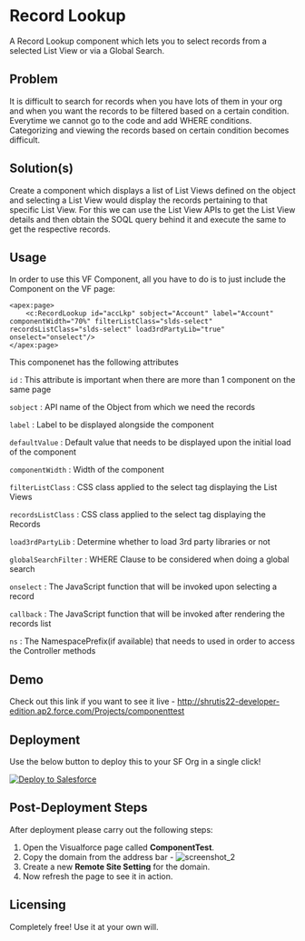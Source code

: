 # Record Lookup
A Record Lookup component which lets you to select records from a selected List View or via a Global Search.

## Problem
It is difficult to search for records when you have lots of them in your org and when you want the records to be filtered based on a certain condition. Everytime we cannot go to the code and add WHERE conditions. Categorizing and viewing the records based on certain condition becomes difficult.

## Solution(s)
Create a component which displays a list of List Views defined on the object and selecting a List View would display the records pertaining to that specific List View. For this we can use the List View APIs to get the List View details and then obtain the SOQL query behind it and execute the same to get the respective records.

## Usage
In order to use this VF Component, all you have to do is to just include the Component on the VF page:
```
<apex:page>
    <c:RecordLookup id="accLkp" sobject="Account" label="Account" componentWidth="70%" filterListClass="slds-select" recordsListClass="slds-select" load3rdPartyLib="true" onselect="onselect"/>
</apex:page>
```

This componenet has the following attributes

  `id`                  : This attribute is important when there are more than 1 component on the same page

  `sobject`             : API name of the Object from which we need the records

  `label`               : Label to be displayed alongside the component

  `defaultValue`        : Default value that needs to be displayed upon the initial load of the component

  `componentWidth`      : Width of the component

  `filterListClass`     : CSS class applied to the select tag displaying the List Views

  `recordsListClass`    : CSS class applied to the select tag displaying the Records

  `load3rdPartyLib`     : Determine whether to load 3rd party libraries or not

  `globalSearchFilter`  : WHERE Clause to be considered when doing a global search

  `onselect`            : The JavaScript function that will be invoked upon selecting a record

  `callback`            : The JavaScript function that will be invoked after rendering the records list

  `ns`                  : The NamespacePrefix(if available) that needs to used in order to access the Controller methods

## Demo
Check out this link if you want to see it live - http://shrutis22-developer-edition.ap2.force.com/Projects/componenttest

## Deployment
Use the below button to deploy this to your SF Org in a single click!

<a href="https://githubsfdeploy.herokuapp.com?owner=shrutis22&repo=Record-Lookup">
  <img alt="Deploy to Salesforce"
       src="https://raw.githubusercontent.com/afawcett/githubsfdeploy/master/deploy.png">
</a>

## Post-Deployment Steps
After deployment please carry out the following steps:
1. Open the Visualforce page called **ComponentTest**.
2. Copy the domain from the address bar - 
![screenshot_2](https://cloud.githubusercontent.com/assets/16715515/26102200/a66aa58e-3a51-11e7-904a-de461634ed70.png)
3. Create a new **Remote Site Setting** for the domain.
4. Now refresh the page to see it in action.

## Licensing
Completely free! Use it at your own will.
